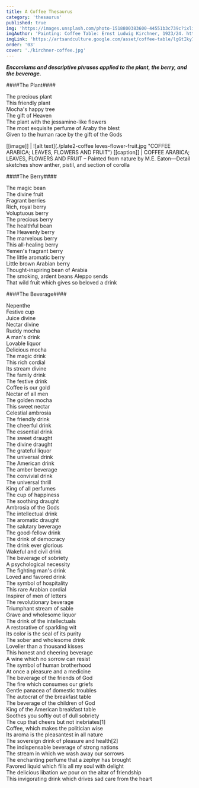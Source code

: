 ```yaml
---
title: A Coffee Thesaurus
category: 'thesaurus'
published: true
img: 'https://images.unsplash.com/photo-1518800383600-44551b3c739c?ixlib=rb-1.2.1&ixid=eyJhcHBfaWQiOjEyMDd9&auto=format&fit=crop&w=1350&q=80'
imgAuthor: 'Painting: Coffee Table: Ernst Ludwig Kirchner, 1923/24. https://artsandculture.google.com'
imgLink: 'https://artsandculture.google.com/asset/coffee-table/lgGtIky7KjgaXQ'
order: '03'
cover: './kirchner-coffee.jpg'
---
```



***Encomiums and descriptive phrases applied to the plant, the berry, and the beverage.***


####The Plant####

The precious plant  
This friendly plant  
Mocha's happy tree  
The gift of Heaven  
The plant with the jessamine-like flowers  
The most exquisite perfume of Araby the blest  
Given to the human race by the gift of the Gods  

[[image]]
| ![alt text](./plate2-coffee leves-flower-fruit.jpg "COFFEE ARABICA; LEAVES, FLOWERS AND FRUIT")
[[caption]]
| COFFEE ARABICA; LEAVES, FLOWERS AND FRUIT – Painted from nature by M.E. Eaton—Detail sketches show anther, pistil, and section of corolla


####The Berry####

The magic bean  
The divine fruit  
Fragrant berries  
Rich, royal berry  
Voluptuous berry  
The precious berry  
The healthful bean  
The Heavenly berry  
The marvelous berry  
This all-healing berry  
Yemen's fragrant berry  
The little aromatic berry  
Little brown Arabian berry  
Thought-inspiring bean of Arabia  
The smoking, ardent beans Aleppo sends  
That wild fruit which gives so beloved a drink  

####The Beverage####

Nepenthe  
Festive cup  
Juice divine  
Nectar divine  
Ruddy mocha  
A man's drink  
Lovable liquor  
Delicious mocha  
The magic drink  
This rich cordial  
Its stream divine  
The family drink  
The festive drink  
Coffee is our gold  
Nectar of all men  
The golden mocha  
This sweet nectar  
Celestial ambrosia  
The friendly drink  
The cheerful drink  
The essential drink  
The sweet draught  
The divine draught  
The grateful liquor  
The universal drink  
The American drink  
The amber beverage  
The convivial drink  
The universal thrill  
King of all perfumes  
The cup of happiness  
The soothing draught  
Ambrosia of the Gods  
The intellectual drink  
The aromatic draught  
The salutary beverage  
The good-fellow drink  
The drink of democracy  
The drink ever glorious  
Wakeful and civil drink  
The beverage of sobriety  
A psychological necessity  
The fighting man's drink  
Loved and favored drink  
The symbol of hospitality  
This rare Arabian cordial  
Inspirer of men of letters  
The revolutionary beverage  
Triumphant stream of sable  
Grave and wholesome liquor  
The drink of the intellectuals  
A restorative of sparkling wit  
Its color is the seal of its purity  
The sober and wholesome drink  
Lovelier than a thousand kisses  
This honest and cheering beverage  
A wine which no sorrow can resist  
The symbol of human brotherhood  
At once a pleasure and a medicine  
The beverage of the friends of God  
The fire which consumes our griefs  
Gentle panacea of domestic troubles  
The autocrat of the breakfast table  
The beverage of the children of God  
King of the American breakfast table  
Soothes you softly out of dull sobriety  
The cup that cheers but not inebriates[1]  
Coffee, which makes the politician wise  
Its aroma is the pleasantest in all nature  
The sovereign drink of pleasure and health[2]  
The indispensable beverage of strong nations  
The stream in which we wash away our sorrows  
The enchanting perfume that a zephyr has brought  
Favored liquid which fills all my soul with delight  
The delicious libation we pour on the altar of friendship  
This invigorating drink which drives sad care from the heart  